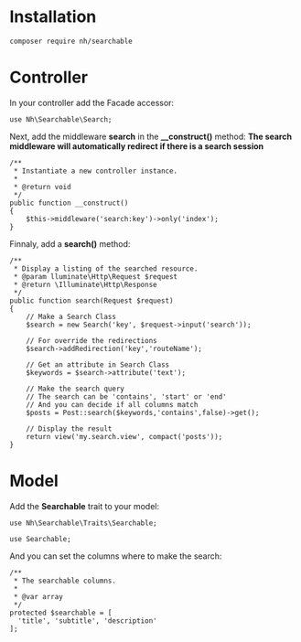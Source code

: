 # Installation

```
composer require nh/searchable
```

# Controller

In your controller add the Facade accessor:

```
use Nh\Searchable\Search;
```

Next, add the middleware **search** in the **__construct()** method:
**The search middleware will automatically redirect if there is a search session**

```
/**
 * Instantiate a new controller instance.
 *
 * @return void
 */
public function __construct()
{
    $this->middleware('search:key')->only('index');
}
```

Finnaly, add a **search()** method:

```
/**
 * Display a listing of the searched resource.
 * @param lluminate\Http\Request $request
 * @return \Illuminate\Http\Response
 */
public function search(Request $request)
{
    // Make a Search Class
    $search = new Search('key', $request->input('search'));

    // For override the redirections
    $search->addRedirection('key','routeName');

    // Get an attribute in Search Class
    $keywords = $search->attribute('text');

    // Make the search query
    // The search can be 'contains', 'start' or 'end'
    // And you can decide if all columns match
    $posts = Post::search($keywords,'contains',false)->get();

    // Display the result
    return view('my.search.view', compact('posts'));
}
```

# Model

Add the **Searchable** trait to your model:

```
use Nh\Searchable\Traits\Searchable;

use Searchable;
```

And you can set the columns where to make the search:

```
/**
 * The searchable columns.
 *
 * @var array
 */
protected $searchable = [
  'title', 'subtitle', 'description'
];
```

